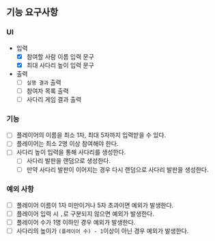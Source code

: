 ## 기능 요구사항

### UI

- 입력 
  - [x] 참여할 사람 이름 입력 문구
  - [x] 최대 사다리 높이 입력 문구
- 출력
  - [ ] `실행 결과` 출력
  - [ ] 참여자 목록 출력
  - [ ] 사다리 게임 결과 출력

### 기능

- [ ] 플레이어의 이름을 최소 1자, 최대 5자까지 입력받을 수 있다.
- [ ] 플레이어는 최소 2명 이상 참여해야 한다.
- [ ] 사다리 높이 입력을 통해 사다리를 생성한다.
  - [ ] 사다리 발판을 랜덤으로 생성한다.
  - [ ] 만약 사다리 발판이 이어지는 경우 다시 랜덤으로 사다리 발판을 생성한다.

### 예외 사항

- [ ] 플레이어 이름이 1자 미만이거나 5자 초과이면 예외가 발생한다.
- [ ] 플레이어 입력 시 `,`로 구분되지 않으면 예외가 발생한다.
- [ ] 플레이어 수가 1명 이하인 경우 예외가 발생한다.
- [ ] 사다리의 높이가 `(플레이어 수) - 1`이상이 아닌 경우 예외가 발생한다.

